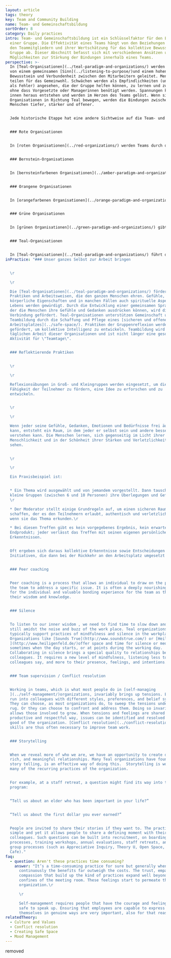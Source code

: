 ```yaml
---
layout: article
tags: theory
key: Team and Community Building
name: Team- und Gemeinschaftsbildung
sortOrder: 8
category: Daily practices
intro: Team- und Gemeinschaftsbildung ist ein Schlüsselfaktor für den Erfolg
  einer Gruppe. Die Effektivität eines Teams hängt von den Beziehungen zwischen
  den Teammitgliedern und ihrer Wertschätzung für das kollektive Bewusstsein der
  Gruppe ab. Dieser Abschnitt befasst sich mit verschiedenen Ansätzen und
  Möglichkeiten zur Stärkung der Bindungen innerhalb eines Teams.
perspective: >-
  In [Teal-Organisationen](../teal-paradigm-and-organizations/) werden die Teams
  von einem gemeinsamen [Sinn](../listening-to-purpose/)und einem hohen Maß an
  Bewusstsein und Verbundenheit zwischen den Mitarbeitern geleitet. Menschen
  teilen für das Gemeinwohl. Schwächen werden als Empfindlichkeiten (und nicht
  als Fehler) angesehen, die der Gruppe helfen können, zu lernen und zu wachsen,
  ohne dass Vorgesetzte oder Managerinnen benötigt werden. Spannungen können von
  innen heraus entstehen und werden im Herzen des Teams gelöst. Wenn sich
  Organisationen in Richtung Teal bewegen, werden die Bindungen zwischen den
  Menschen tiefer, stärker und offener.


  Jede historische Etappe hat eine andere Sichtweise auf die Team- und Gemeinschaftsbildung und sehr unterschiedliche Praktiken hervorgebracht:


  ### Rote Organisationen


  In [roten Organisationen](../red-organizations/) werden Teams durch das Charisma des Leiters und seine Fähigkeit, seine Energie und Ziele auf seine Mitarbeiter zu übertragen, zusammengehalten. Die Stärke und Macht der Führungskraft schützt die Gemeinschaft vor ihren Ängsten und Sorgen gegenüber der Außenwelt.


  ### Bernstein-Organisationen


  In [bernsteinfarbenen Organisationen](../amber-paradigm-and-organizations/) sind die Führungskräfte für die Ergebnisse ihrer Teams verantwortlich. Es werden Anweisungen gegeben und klare Parameter, Prozesse und Richtlinien leiten die Entscheidungsfindung. Die Effizienz von Teams hängt im Allgemeinen von der Fähigkeit ihrer Führungskräfte ab, Ziele klar und realistisch zu kommunizieren. Eine wechselseitige Kommunikation wird oft als unnötig erachtet. Die Mitarbeiterinnen fühlen sich oft stark mit ihrem Unternehmen verbunden und knüpfen enge Bande innerhalb ihrer Peer-Group. In der Regel knüpft man Kontakte zu anderen Mitarbeitern der gleichen Ebene.


  ### Orangene Organisationen


  In [orangefarbenen Organisationen](../orange-paradigm-and-organizations/) wird die Fähigkeit zur Teamarbeit als ein Mittel zur Verbesserung der Leistung und Produktivität der Mitarbeiter angesehen. Orangefarbene Organisationen fördern häufig Teambuilding-Aktivitäten und integrieren sie in die Struktur des Unternehmens. Teambuilding wird als eine wettbewerbsorientierte Aktivität betrachtet. Die Veranstaltungen sind manchmal so konzipiert, dass sie starke emotionale Erlebnisse bieten (Herausforderungen, Extremsportarten, Partys usw.), um Menschen zusammenzuschweißen. Oft werden auch verschiedene Persönlichkeitstypen kennengelernt, damit die Mitarbeiterinnen lernen, ihr Verhalten zum Nutzen des Teams anzupassen.


  ### Grüne Organisationen


  In [grünen Organisationen](../green-paradigm-and-organizations/) gibt es Raum für den Austausch von Gefühlen und Emotionen mit Kollegen. Oft werden lustige und soziale Aktivitäten organisiert, damit sich die Menschen besser kennenlernen können. Dies erhöht das Verständnis und das Vertrauen zwischen den Kolleginnen. Die Teambildung soll auch die Entwicklung gemeinsamer Werte und Visionen durch Bottom-up-Prozesse unterstützen. Team- oder Community-Building-Aktivitäten werden in der Regel durch Personalinitiativen vorangetrieben. Grüne Organisationen investieren auch häufig in externes Engagement und Gemeinschaftsbildung als Teil ihrer Strategie der sozialen Verantwortung.


  ### Teal-Organisationen


  In [Teal-Organisationen](../teal-paradigm-and-organizations/) führt die Stärke der Verbindung zwischen den Menschen zu einem Umfeld, in dem die kollektive Intelligenz gefördert und beachtet wird. Jeder trägt auf seine Weise bei und erkennt, dass die Gruppe nur dann erfolgreich ist, wenn auch er selbst erfolgreich ist. Die Menschen werden dazu ermutigt, sich ganz in die Arbeit einzubringen und ihre Verletzlichkeit, Ideen und Stärken in einem vertrauensvollen Umfeld zu teilen. Sie wenden Praktiken an, die eine offene und vertrauensvolle Kommunikation unterstützen und die Kreativität am Arbeitsplatz fördern. Sie ermutigen auch oft dazu, sich Zeit zu nehmen, um durch Meditation oder stille Praktiken zur Ruhe zu kommen und nachzudenken.
inPractice: "### Unser ganzes Selbst zur Arbeit bringen


  \r

  \r

  Die [Teal-Organisationen](../teal-paradigm-and-organizations/) fördern
  Praktiken und Arbeitsweisen, die den ganzen Menschen ehren. Gefühle, Gedanken,
  körperliche Eigenschaften und in manchen Fällen auch spirituelle Aspekte des
  Lebens werden gewürdigt. Durch die Entwicklung einer gemeinsamen Sprache, in
  der die Menschen ihre Gefühle und Gedanken ausdrücken können, wird die
  Verbindung gefördert. Teal-Organisationen unterstützen Gemeinschaft und
  Teambildung durch die Schaffung und Pflege eines [sicheren und offenen
  Arbeitsplatzes](../safe-space/). Praktiken der Gruppenreflexion werden
  gefördert, um kollektive Intelligenz zu entwickeln. Teambildung wird Teil der
  täglichen Arbeit dieser Organisationen und ist nicht länger eine gesonderte
  Aktivität für \"Teamtage\".


  ### Reflektierende Praktiken


  \r

  \r

  Reflexionsübungen in Groß- und Kleingruppen werden eingesetzt, um die
  Fähigkeit der Teilnehmer zu fördern, eine Idee zu erforschen und zu
  entwickeln.


  \r

  \r

  Wenn jeder seine Gefühle, Gedanken, Emotionen und Bedürfnisse frei äußern
  kann, entsteht ein Raum, in dem jeder er selbst sein und andere besser
  verstehen kann. Die Menschen lernen, sich gegenseitig im Licht ihrer
  Menschlichkeit und in der Schönheit ihrer Stärken und Verletzlichkeit zu
  sehen.


  \r

  \r

  Ein Praxisbeispiel ist:


  * Ein Thema wird ausgewählt und von jemandem vorgestellt. Dann tauschen
  kleine Gruppen (zwischen 6 und 10 Personen) ihre Überlegungen und Gefühle aus.
  \r

  * Der Moderator stellt einige Grundregeln auf, um einen sicheren Raum zu
  schaffen, der es den Teilnehmern erlaubt, authentisch und verletzlich zu sein,
  wenn sie das Thema erkunden.\r

  * Bei diesen Treffen gibt es kein vorgegebenes Ergebnis, kein erwartetes
  Endprodukt; jeder verlässt das Treffen mit seinen eigenen persönlichen
  Erkenntnissen.


  Oft ergeben sich daraus kollektive Erkenntnisse sowie Entscheidungen und
  Initiativen, die dann bei der Rückkehr an den Arbeitsplatz umgesetzt werden.


  ### Peer coaching


  Peer coaching is a process that allows an individual to draw on the power of
  the team to address a specific issue. It is often a deeply nourishing process
  for the individual and valuable bonding experience for the team as they share
  their wisdom and knowledge.


  ### Silence


  To listen to our inner wisdom , we need to find time to slow down and be
  still amidst the noise and buzz of the work place. Teal organizations
  typically support practices of mindfulness and silence in the workplace.
  Organizations like [Sounds True](http://www.soundstrue.com/) or [Heiligenfeld
  ](http://www.heiligenfeld.de/)offer space and time for silence or meditation,
  sometimes when the day starts, or at points during the working day.
  Collaborating in silence brings a special quality to relationships between
  colleagues. It requires a new level of mindfulness, listening less to what
  colleagues say, and more to their presence, feelings, and intentions.


  ### Team supervision / Conflict resolution


  Working in teams, which is what most people do in [self-managing
  ](../self-management/)organizations, invariably brings up tensions. Employees
  run into colleagues with different styles, preferences, and belief systems.
  They can choose, as most organizations do, to sweep the tensions under the
  rug. Or they can choose to confront and address them. Doing so invariably
  allows those involved to grow. When tensions and feelings are shared in a
  productive and respectful way, issues can be identified and resolved for the
  good of the organization. [Conflict resolution](../conflict-resolution/)
  skills are thus often necessary to improve team work.


  ### Storytelling


  When we reveal more of who we are, we have an opportunity to create deep,
  rich, and meaningful relationships. Many Teal organizations have found that
  story telling, is an effective way of doing this.  Storytelling is woven into
  many of the recurring practices of the organization.


  For example, at a staff retreat, a question might find its way into the
  program:


  “Tell us about an elder who has been important in your life?”


  “Tell us about the first dollar you ever earned?”


  People are invited to share their stories if they want to. The practice is
  simple and yet it allows people to share a defining moment with their
  colleagues. Such questions can be built into recruitment, on boarding
  processes, training workshops, annual evaluations, staff retreats, and large
  group processes (such as Appreciative Inquiry, Theory U, Open Space, World
  Cafe)."
faq:
  - question: Aren't these practices time consuming?
    answer: "It’s a time-consuming practice for sure but generally when done
      continuously the benefits far outweigh the costs. The trust, empathy, and
      compassion that build up the kind of practices expand well beyond the
      confines of the meeting room. These feelings start to permeate the whole
      organization.\r

      \r

      Self-management requires people that have the courage and feeling
      safe to speak up. Ensuring that employees are capable to express
      themselves in genuine ways are very important, also for that reason."
relatedTheory:
  - Culture and Values
  - Conflict resolution
  - Creating Safe Space
  - Mood Management
---
```

removed